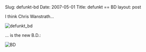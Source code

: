 Slug: defunkt-bd
Date: 2007-05-01
Title: defunkt == BD
layout: post

I think Chris Wanstrath...

<img alt="defunkt_bd" class="at-xid-6a010534988cd3970b0120a5b3674a970c" src="http://steveivy.typepad.com/.a/6a010534988cd3970b0120a5b3674a970c-pi" />

... is the new B.D.:

<img alt="BD" class="at-xid-6a010534988cd3970b0120a5b36758970c" src="http://steveivy.typepad.com/.a/6a010534988cd3970b0120a5b36758970c-pi" />

